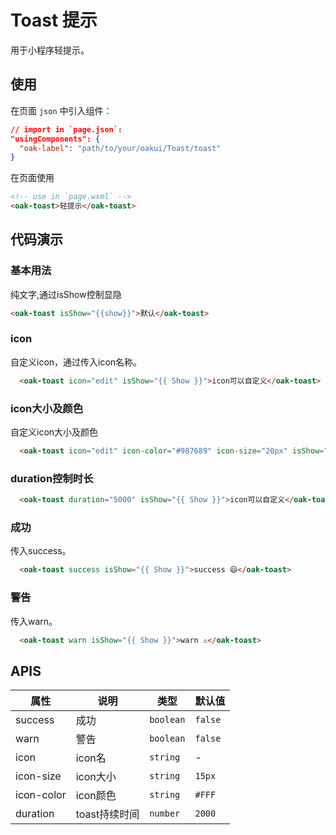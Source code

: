 # Toast 提示
用于小程序轻提示。

## 使用

在页面 `json` 中引入组件：

```json
// import in `page.json`:
"usingComponents": {
  "oak-label": "path/to/your/oakui/Toast/toast"
}
```

在页面使用
```html
<!-- use in `page.wxml` -->
<oak-toast>轻提示</oak-toast>
```

## 代码演示

### 基本用法
纯文字,通过isShow控制显隐
```html 
<oak-toast isShow="{{show}}">默认</oak-toast>
```

### icon
自定义icon，通过传入icon名称。
```html
  <oak-toast icon="edit" isShow="{{ Show }}">icon可以自定义</oak-toast>
```

### icon大小及颜色
自定义icon大小及颜色
```html
  <oak-toast icon="edit" icon-color="#987689" icon-size="20px" isShow="{{ Show }}">icon可以自定义</oak-toast>
```

### duration控制时长
```html
  <oak-toast duration="5000" isShow="{{ Show }}">icon可以自定义</oak-toast>
```

### 成功
传入success。
```html
  <oak-toast success isShow="{{ Show }}">success 😄</oak-toast>
```
### 警告
传入warn。
```html
  <oak-toast warn isShow="{{ Show }}">warn ⚠️</oak-toast>
```

## APIS

| 属性 | 说明 | 类型 | 默认值 |
|-----------|-----------|-----------|-------------|
| success | 成功 | `boolean` | `false` |
| warn | 警告 | `boolean` | `false` |
| icon | icon名  | `string` | - |
| icon-size | icon大小  | `string` | `15px` |
| icon-color | icon颜色  | `string` | `#FFF` |
| duration | toast持续时间  | `number` | `2000` |


